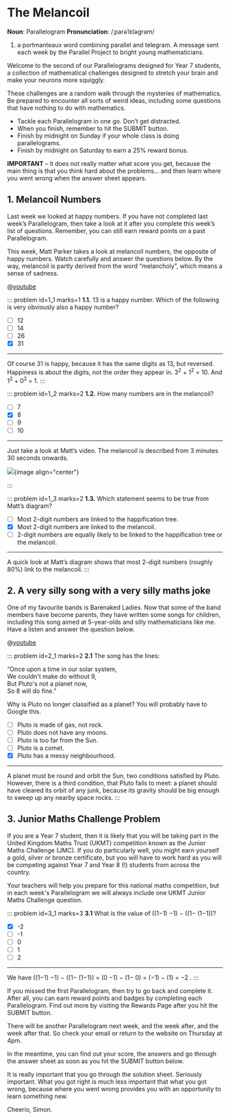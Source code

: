 # The Melancoil

<div class="dictionary">

__Noun__: Parallelogram
__Pronunciation__: /ˌparəˈlɛləɡram/

1. a portmanteaux word combining parallel and telegram. A message sent each
week by the Parallel Project to bright young mathematicians.

</div>

Welcome to the second of our Parallelograms designed for Year 7 students, a collection of mathematical challenges designed to stretch your brain and make your neurons more squiggly.

These challenges are a random walk through the mysteries of mathematics. Be prepared to encounter all sorts of weird ideas, including some questions that have nothing to do with mathematics.

* Tackle each Parallelogram in one go. Don’t get distracted.
* When you finish, remember to hit the SUBMIT button.
* Finish by midnight on Sunday if your whole class is doing parallelograms.
*	Finish by midnight on Saturday to earn a 25% reward bonus.

__IMPORTANT__ – it does not really matter what score you get, because the main thing is that you think hard about the problems... and then learn where you went wrong when the answer sheet appears.


## 1. Melancoil Numbers

Last week we looked at happy numbers. If you have not completed last week’s Parallelogram, then take a look at it after you complete this week’s list of questions. Remember, you can still earn reward points on a past Parallelogram.

This week, Matt Parker takes a look at melancoil numbers, the opposite of happy numbers. Watch carefully and answer the questions below.
By the way, melancoil is partly derived from the word “melancholy”, which means a sense of sadness.

@[youtube](_DpzAvb3Vk4?end=386&rel=0)

::: problem id=1_1 marks=1
__1.1.__ 13 is a happy number. Which of the following is very obviously also a happy number?

* [ ] 12
* [ ] 14
* [ ] 26
* [x] 31

---

Of course 31 is happy, because it has the same digits as 13, but reversed. Happiness is about the digits, not the order they appear in. 3<sup>2</sup> + 1<sup>2</sup> = 10. And 1<sup>2</sup> + 0<sup>2</sup> = 1.
:::

::: problem id=1_2 marks=2
__1.2.__ How many numbers are in the melancoil?

* [ ] 7
* [x] 8
* [ ] 9
* [ ] 10

---

Just take a look at Matt’s video. The melancoil is described from 3 minutes 30 seconds onwards.

![](/resources/7-02-the-melancoil/1-melancoil-answer){image align="center"}

:::

::: problem id=1_3 marks=2
__1.3.__ Which statement seems to be true from Matt’s diagram?

* [ ] Most 2-digit numbers are linked to the happification tree.
* [x] Most 2-digit numbers are linked to the melancoil.
* [ ] 2-digit numbers are equally likely to be linked to the happification tree or the melancoil.

---

A quick look at Matt’s diagram shows that most 2-digit numbers (roughly 80%) link to the melancoil.
:::


## 2. A very silly song with a very silly maths joke

One of my favourite bands is Barenaked Ladies. Now that some of the band members have become parents, they have written some songs for children, including this song aimed at 5-year-olds and silly mathematicians like me. Have a listen and answer the question below.

@[youtube](x1cnJ_pOAdQ?rel=0)

::: problem id=2_1 marks=2
__2.1__ The song has the lines:

“Once upon a time in our solar system,  
We couldn't make do without 9,  
But Pluto's not a planet now,  
So 8 will do fine.”

Why is Pluto no longer classified as a planet? You will probably have to Google this.

* [ ] Pluto is made of gas, not rock.
* [ ] Pluto does not have any moons.
* [ ] Pluto is too far from the Sun.
* [ ] Pluto is a comet.
* [x] Pluto has a messy neighbourhood.

---

A planet must be round and orbit the Sun, two conditions satisfied by Pluto. However, there is a third condition, that Pluto fails to meet: a planet should have cleared its orbit of any junk, because its gravity should be big enough to sweep up any nearby space rocks.
:::


## 3.	Junior Maths Challenge Problem

If you are a Year 7 student, then it is likely that you will be taking part in the United Kingdom Maths Trust (UKMT) competition known as the Junior Maths Challenge (JMC). If you do particularly well, you might earn yourself a gold, silver or bronze certificate, but you will have to work hard as you will be competing against Year 7 and Year 8 (!) students from across the country.

Your teachers will help you prepare for this national maths competition, but in each week's Parallelogram we will always include one UKMT Junior Maths Challenge question.

::: problem id=3_1 marks=3
__3.1__ What is the value of ((1−1) −1) − ((1− (1−1))?

* [x] -2
* [ ] -1
* [ ] 0
* [ ] 1
* [ ] 2

---

We have ((1−1) −1) − ((1− (1−1)) = (0 −1) − (1− 0) = (−1) − (1) = −2 .
:::


If you missed the first Parallelogram, then try to go back and complete it. After all, you can earn reward points and badges by completing each Parallelogram. Find out more by visiting the Rewards Page after you hit the SUBMIT button.

There will be another Parallelogram next week, and the week after, and the week after that. So check your email or return to the website on Thursday at 4pm.

In the meantime, you can find out your score, the answers and go through the answer sheet as soon as you hit the SUBMIT button below.

It is really important that you go through the solution sheet. Seriously important. What you got right is much less important that what you got wrong, because where you went wrong provides you with an opportunity to learn something new.

Cheerio,
Simon.
